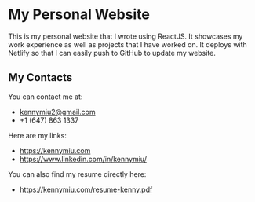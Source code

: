 # My Personal Website

This is my personal website that I wrote using ReactJS. It showcases my work experience as well as projects that I have worked on.
It deploys with Netlify so that I can easily push to GitHub to update my website.

## My Contacts

You can contact me at:

- kennymiu2@gmail.com
- +1 (647) 863 1337

Here are my links:

- https://kennymiu.com
- https://www.linkedin.com/in/kennymiu/

You can also find my resume directly here:

- https://kennymiu.com/resume-kenny.pdf
